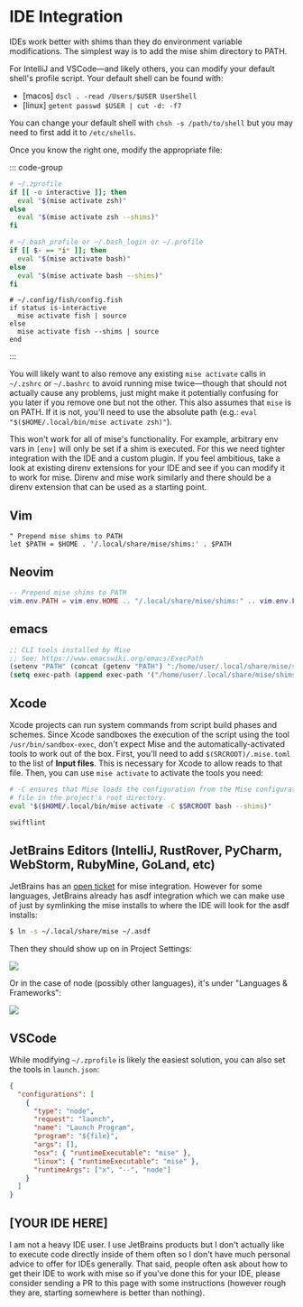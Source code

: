 # IDE Integration

IDEs work better with shims than they do environment variable modifications. The simplest way is
to add the mise shim directory to PATH.

For IntelliJ and VSCode—and likely others, you can modify your default shell's profile
script. Your default shell can be found with:

* [macos] `dscl . -read /Users/$USER UserShell`
* [linux] `getent passwd $USER | cut -d: -f7`

You can change your default shell with `chsh -s /path/to/shell` but you may need
to first add it to `/etc/shells`.

Once you know the right one, modify the appropriate file:

::: code-group
```zsh
# ~/.zprofile
if [[ -o interactive ]]; then
  eval "$(mise activate zsh)"
else
  eval "$(mise activate zsh --shims)"
fi
```

```bash
# ~/.bash_profile or ~/.bash_login or ~/.profile
if [[ $- == *i* ]]; then
  eval "$(mise activate bash)"
else
  eval "$(mise activate bash --shims)"
fi
```

```fish
# ~/.config/fish/config.fish
if status is-interactive
  mise activate fish | source
else
  mise activate fish --shims | source
end
```
:::

You will likely want to also remove any existing `mise activate` calls in `~/.zshrc` or `~/.bashrc` to avoid running mise twice—though that should not actually cause any
problems, just might make it potentially confusing for you later if you remove one but
not the other. This also assumes that `mise` is on PATH.
If it is not, you'll need to use the absolute path (e.g.: `eval "$($HOME/.local/bin/mise activate zsh)"`).

This won't work for all of mise's functionality. For example, arbitrary env vars in `[env]` will only be set
if a shim is executed. For this we need tighter integration with the IDE and a custom plugin. If you feel
ambitious, take a look at existing direnv extensions for your IDE and see if you can modify it to work for mise.
Direnv and mise work similarly and there should be a direnv extension that can be used as a starting point.

## Vim

```vim
" Prepend mise shims to PATH
let $PATH = $HOME . '/.local/share/mise/shims:' . $PATH
```

## Neovim

```lua
-- Prepend mise shims to PATH
vim.env.PATH = vim.env.HOME .. "/.local/share/mise/shims:" .. vim.env.PATH
```

## emacs

```lisp
;; CLI tools installed by Mise
;; See: https://www.emacswiki.org/emacs/ExecPath
(setenv "PATH" (concat (getenv "PATH") ":/home/user/.local/share/mise/shims"))
(setq exec-path (append exec-path '("/home/user/.local/share/mise/shims")))
```

## Xcode

Xcode projects can run system commands from script build phases and schemes. Since Xcode sandboxes the execution of the script using the tool `/usr/bin/sandbox-exec`, don't expect Mise and the automatically-activated tools to work out of the box. First, you'll need to add `$(SRCROOT)/.mise.toml` to the list of **Input files**. This is necessary for Xcode to allow reads to that file. Then, you can use `mise activate` to activate the tools you need:

```bash
# -C ensures that Mise loads the configuration from the Mise configuration 
# file in the project's root directory.
eval "$($HOME/.local/bin/mise activate -C $SRCROOT bash --shims)"

swiftlint
```

## JetBrains Editors (IntelliJ, RustRover, PyCharm, WebStorm, RubyMine, GoLand, etc)

JetBrains has an [open ticket](https://youtrack.jetbrains.com/issue/RUBY-32015/Support-the-mise-ex-rtx-ruby-tool-version-manager) for mise integration. However for some languages, JetBrains already has asdf integration which we can
make use of just by symlinking the mise installs to where the IDE will look for the asdf installs:

```sh
$ ln -s ~/.local/share/mise ~/.asdf
```

Then they should show up on in Project Settings:

![](https://github.com/jdx/mise-docs/assets/216188/b34a0e3f-7af8-45c9-85b8-2c72bd1dc226)

Or in the case of node (possibly other languages), it's under "Languages & Frameworks":

![](https://github.com/jdx/mise-docs/assets/216188/9926be1c-ab88-451a-8ace-edf2dac564b5)

## VSCode

While modifying `~/.zprofile` is likely the easiest solution, you can also set
the tools in `launch.json`:

```json
{
  "configurations": [
    {
      "type": "node",
      "request": "launch",
      "name": "Launch Program",
      "program": "${file}",
      "args": [],
      "osx": { "runtimeExecutable": "mise" },
      "linux": { "runtimeExecutable": "mise" },
      "runtimeArgs": ["x", "--", "node"]
    }
  ]
}
```

## [YOUR IDE HERE]

I am not a heavy IDE user. I use JetBrains products but I don't actually
like to execute code directly inside of them often so I don't have much
personal advice to offer for IDEs generally. That said, people often
ask about how to get their IDE to work with mise so if you've done this
for your IDE, please consider sending a PR to this page with some
instructions (however rough they are, starting somewhere is better than
nothing).
